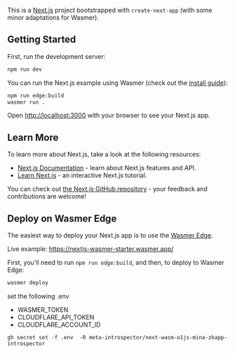 This is a [Next.js](https://nextjs.org/) project bootstrapped with `create-next-app` (with some minor adaptations for Wasmer).

## Getting Started

First, run the development server:

```bash
npm run dev
```

You can run the Next.js example using Wasmer (check out the [install guide](https://docs.wasmer.io/install)):

```bash
npm run edge:build
wasmer run .
```

Open [http://localhost:3000](http://localhost:3000) with your browser to see your Next.js app.

## Learn More

To learn more about Next.js, take a look at the following resources:

- [Next.js Documentation](https://nextjs.org/docs) - learn about Next.js features and API.
- [Learn Next.js](https://nextjs.org/learn) - an interactive Next.js tutorial.

You can check out [the Next.js GitHub repository](https://github.com/vercel/next.js/) - your feedback and contributions are welcome!

## Deploy on Wasmer Edge

The easiest way to deploy your Next.js app is to use the [Wasmer Edge](https://wasmer.io/products/edge).

Live example: https://nextjs-wasmer-starter.wasmer.app/

First, you'll need to run `npm run edge:build`, and then, to deploy to Wasmer Edge:

```bash
wasmer deploy
```

set the following .env

* WASMER_TOKEN
* CLOUDFLARE_API_TOKEN
* CLOUDFLARE_ACCOUNT_ID

```
gh secret set -f .env  -R meta-introspector/next-wasm-o1js-mina-zkapp-introspector
```
